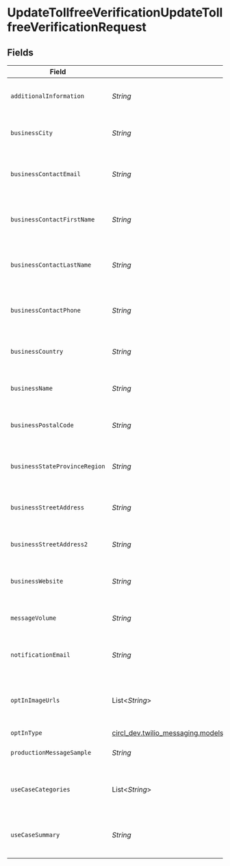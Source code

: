 # UpdateTollfreeVerificationUpdateTollfreeVerificationRequest


## Fields

| Field                                                                                                                                  | Type                                                                                                                                   | Required                                                                                                                               | Description                                                                                                                            |
| -------------------------------------------------------------------------------------------------------------------------------------- | -------------------------------------------------------------------------------------------------------------------------------------- | -------------------------------------------------------------------------------------------------------------------------------------- | -------------------------------------------------------------------------------------------------------------------------------------- |
| `additionalInformation`                                                                                                                | *String*                                                                                                                               | :heavy_minus_sign:                                                                                                                     | Additional information to be provided for verification.                                                                                |
| `businessCity`                                                                                                                         | *String*                                                                                                                               | :heavy_minus_sign:                                                                                                                     | The city of the business or organization using the Tollfree number.                                                                    |
| `businessContactEmail`                                                                                                                 | *String*                                                                                                                               | :heavy_minus_sign:                                                                                                                     | The email address of the contact for the business or organization using the Tollfree number.                                           |
| `businessContactFirstName`                                                                                                             | *String*                                                                                                                               | :heavy_minus_sign:                                                                                                                     | The first name of the contact for the business or organization using the Tollfree number.                                              |
| `businessContactLastName`                                                                                                              | *String*                                                                                                                               | :heavy_minus_sign:                                                                                                                     | The last name of the contact for the business or organization using the Tollfree number.                                               |
| `businessContactPhone`                                                                                                                 | *String*                                                                                                                               | :heavy_minus_sign:                                                                                                                     | The phone number of the contact for the business or organization using the Tollfree number.                                            |
| `businessCountry`                                                                                                                      | *String*                                                                                                                               | :heavy_minus_sign:                                                                                                                     | The country of the business or organization using the Tollfree number.                                                                 |
| `businessName`                                                                                                                         | *String*                                                                                                                               | :heavy_minus_sign:                                                                                                                     | The name of the business or organization using the Tollfree number.                                                                    |
| `businessPostalCode`                                                                                                                   | *String*                                                                                                                               | :heavy_minus_sign:                                                                                                                     | The postal code of the business or organization using the Tollfree number.                                                             |
| `businessStateProvinceRegion`                                                                                                          | *String*                                                                                                                               | :heavy_minus_sign:                                                                                                                     | The state/province/region of the business or organization using the Tollfree number.                                                   |
| `businessStreetAddress`                                                                                                                | *String*                                                                                                                               | :heavy_minus_sign:                                                                                                                     | The address of the business or organization using the Tollfree number.                                                                 |
| `businessStreetAddress2`                                                                                                               | *String*                                                                                                                               | :heavy_minus_sign:                                                                                                                     | The address of the business or organization using the Tollfree number.                                                                 |
| `businessWebsite`                                                                                                                      | *String*                                                                                                                               | :heavy_minus_sign:                                                                                                                     | The website of the business or organization using the Tollfree number.                                                                 |
| `messageVolume`                                                                                                                        | *String*                                                                                                                               | :heavy_minus_sign:                                                                                                                     | Estimate monthly volume of messages from the Tollfree Number.                                                                          |
| `notificationEmail`                                                                                                                    | *String*                                                                                                                               | :heavy_minus_sign:                                                                                                                     | The email address to receive the notification about the verification result. .                                                         |
| `optInImageUrls`                                                                                                                       | List<*String*>                                                                                                                         | :heavy_minus_sign:                                                                                                                     | Link to an image that shows the opt-in workflow. Multiple images allowed and must be a publicly hosted URL.                            |
| `optInType`                                                                                                                            | [circl_dev.twilio_messaging.models.shared.TollfreeVerificationEnumOptInType](../../models/shared/TollfreeVerificationEnumOptInType.md) | :heavy_minus_sign:                                                                                                                     | N/A                                                                                                                                    |
| `productionMessageSample`                                                                                                              | *String*                                                                                                                               | :heavy_minus_sign:                                                                                                                     | An example of message content, i.e. a sample message.                                                                                  |
| `useCaseCategories`                                                                                                                    | List<*String*>                                                                                                                         | :heavy_minus_sign:                                                                                                                     | The category of the use case for the Tollfree Number. List as many are applicable..                                                    |
| `useCaseSummary`                                                                                                                       | *String*                                                                                                                               | :heavy_minus_sign:                                                                                                                     | Use this to further explain how messaging is used by the business or organization.                                                     |